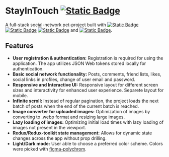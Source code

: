 # StayInTouch [![Static Badge](https://img.shields.io/badge/Open_website-grey)](https://social-network-frontend.vercel.app)

A full-stack social-network pet-project built with [![Static Badge](https://img.shields.io/badge/MongoDB-%2300ed64)](https://www.mongodb.com) [![Static Badge](https://img.shields.io/badge/Express-%237e7e7e)](https://expressjs.com) [![Static Badge](https://img.shields.io/badge/React-%23149eca)](https://react.dev) and [![Static Badge](https://img.shields.io/badge/Node-%23417e38)](https://nodejs.org).

## Features
  - **User registration & authentication:** Registration is required for using the application. The app utilizes JSON Web tokens stored locally for authentication.
  - **Basic social network functionality:** Posts, comments, friend lists, likes, social links in profiles, change of user email and password.
  - **Responsive and Interactive UI:** Responsive layout for different screen sizes and interactivity for enhanced user experience. Separete layout for mobile.
  - **Infinite scroll:** Instead of regular pagination, the project loads the next batch of posts when the end of the current batch is reached.
  - **Image converter for uploaded images:** Optimization of images by converting to .webp format and resizing large images.
  - **Lazy loading of images:** Optimizing initial load times with lazy loading of images not present in the viewport.
  - **Redux/Redux-toolkit state management:** Allows for dynamic state changes across the app without prop drilling.
  - **Light/Dark mode:** User able to choose a preferred color scheme. Colors were picked with [figma-polychrom](https://github.com/evilmartians/figma-polychrom).
